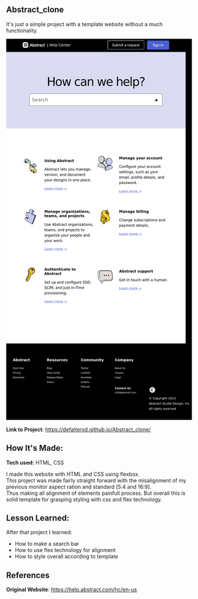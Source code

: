## Abstract_clone

It's just a simple project with a template website without a much functionality.

![alt text](./img/Review.png)

**Link to Project**: https://defalterxd.github.io/Abstract_clone/

## How It's Made:

**Tech used:** HTML, CSS

I made this website with HTML and CSS using flexbox. <br>
This project was made fairly straight forward with the misalignment of my previous monitor aspect ration and standard [5:4 and 16:9]. <br>
Thus making all alignment of elements painfull process. But overall this is solid template for grasping styling with css and flex technology.

## Lesson Learned:

After that project I learned:
<ul>
<li>How to make a search bar</li>
<li>How to use flex technology for alignment</li>
<li>How to style overall according to template</li>
</ul>

## References

**Original Website**: https://help.abstract.com/hc/en-us
